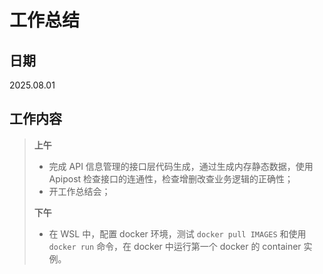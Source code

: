 # **工作总结**

## 日期

2025.08.01

## 工作内容

> **上午**
>
> - 完成 API 信息管理的接口层代码生成，通过生成内存静态数据，使用 Apipost 检查接口的连通性，检查增删改查业务逻辑的正确性；
> - 开工作总结会；
>
> **下午**
>
> - 在 WSL 中，配置 docker 环境，测试 `docker pull IMAGES` 和使用 `docker run` 命令，在 docker 中运行第一个 docker 的 container 实例。

